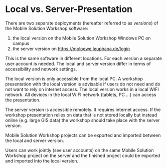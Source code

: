 # Local vs. Server-Presentation

There are two separate deployments (hereafter referred to as _versions_) of the Mobile Solution Workshop software:

1. the local version on the Mobile Solution Workshop Windows PC on campus
2. the server version on https://moloewe.leuphana.de/login

This is the same software in different locations. For each version a separate user account is needed. The local and server version differ in terms of accessibility and network settings.

The local version is only accessible from the local PC. A workshop presentation with the local version is advisable if users do not need and do not want to rely on internet access. The local version works in a local WIFI network. All devices in the local WIFI network (tablets, PC …) can access the presentation.


The server version is accessible remotely. It requires internet access. If the workshop presentation relies on data that is not stored locally but instead online (e.g. large GIS data) the workshop should take place with the server version.

Mobile Solution Workshop projects can be exported and imported between the local and server version.

Users can work jointly (see user accounts) on the same Mobile Solution Workshop project on the server and the finished project could be exported and imported into the local version. 
